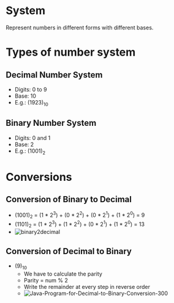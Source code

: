# System
Represent numbers in different forms with different bases.

# Types of number system

## Decimal Number System
- Digits: 0 to 9
- Base: 10
- E.g.: (1923)<sub>10</sub>

## Binary Number System
- Digits: 0 and 1
- Base: 2
- E.g.: (1001)<sub>2</sub>

# Conversions

## Conversion of Binary to Decimal

- (1001)<sub>2</sub> = (1 * 2<sup>3</sup>) + (0 * 2<sup>2</sup>) + (0 * 2<sup>1</sup>) + (1 * 2<sup>0</sup>) = 9
- (1101)<sub>2</sub> = (1 * 2<sup>3</sup>) + (1 * 2<sup>2</sup>) + (0 * 2<sup>1</sup>) + (1 * 2<sup>0</sup>) = 13
- ![binary2decimal](https://github.com/user-attachments/assets/8f91c1ef-3019-4293-9956-b154d33c20fd)


## Conversion of Decimal to Binary

- (9)<sub>10</sub>
  - We have to calculate the parity<br>
  - Parity = num % 2
  - Write the remainder at every step in reverse order
  - ![Java-Program-for-Decimal-to-Binary-Conversion-300](https://github.com/user-attachments/assets/98e9008a-7fd8-47ca-ae17-dab1554cbc74)

